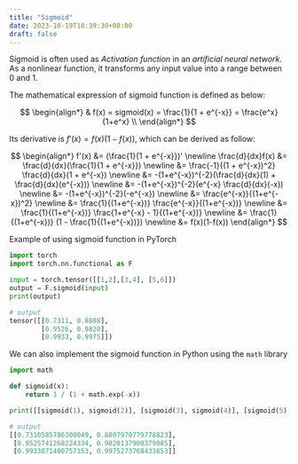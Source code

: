 ```yaml
---
title: "Sigmoid"
date: 2023-10-19T18:39:30+08:00
draft: false
---
```


Sigmoid is often used as *Activation function* in an *artificial neural network*. As a nonlinear function, it transforms any input value into a range between 0 and 1.

The mathematical expression of sigmoid function is defined as below:

$$
\begin{align*}
& f(x) = sigmoid(x) = \frac{1}{1 + e^{-x}} = \frac{e^x}{1+e^x} \\
\end{align*}
$$

Its derivative is $f'(x) = f(x)(1-f(x))$, which can be derived as follow:

$$
\begin{align*}
f'(x) &= (\frac{1}{1 + e^{-x}})' \newline
\frac{d}{dx}f(x) &= \frac{d}{dx}(\frac{1}{1 + e^{-x}}) \newline
  &= \frac{-1}{(1 + e^{-x})^2} \frac{d}{dx}(1 + e^{-x}) \newline
  &= -(1+e^{-x})^{-2}(\frac{d}{dx}(1) + \frac{d}{dx}(e^{-x})) \newline
  &= -(1+e^{-x})^{-2}(e^{-x} \frac{d}{dx}(-x)) \newline
  &= -(1+e^{-x})^{-2}(-e^{-x}) \newline
  &= \frac{e^{-x}}{(1+e^{-x})^2} \newline
  &= \frac{1}{(1+e^{-x})} \frac{e^{-x}}{(1+e^{-x})} \newline
  &= \frac{1}{(1+e^{-x})} \frac{1+e^{-x} - 1}{(1+e^{-x})} \newline
  &= \frac{1}{(1+e^{-x})} (1 - \frac{1}{(1+e^{-x})}) \newline
  &= f(x)(1-f(x))
\end{align*}
$$

Example of using sigmoid function in PyTorch

```python
import torch
import torch.nn.functional as F

input = torch.tensor([[1,2],[3,4], [5,6]])
output = F.sigmoid(input)
print(output)

# output
tensor([[0.7311, 0.8808],
        [0.9526, 0.9820],
        [0.9933, 0.9975]])
```

We can also implement the sigmoid function in Python using the `math` library

```python
import math

def sigmoid(x):
    return 1 / (1 + math.exp(-x))

print([[sigmoid(1), sigmoid(2)], [sigmoid(3), sigmoid(4)], [sigmoid(5), sigmoid(6)]])

# output
[[0.7310585786300049, 0.8807970779778823], 
 [0.9525741268224334, 0.9820137900379085], 
 [0.9933071490757153, 0.9975273768433653]]
```

